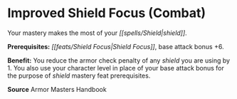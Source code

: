 ﻿---
cssclass: [feats]

---
# Improved Shield Focus (Combat)

Your mastery makes the most of your _[[spells/Shield|shield]]_.

**Prerequisites:** _[[feats/Shield Focus|Shield Focus]]_, base attack bonus +6.

**Benefit:** You reduce the armor check penalty of any _shield_ you are using by 1. You also use your character level in place of your base attack bonus for the purpose of _shield_ mastery feat prerequisites.

**Source** Armor Masters Handbook